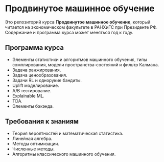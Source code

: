 # Продвинутое машинное обучение

Это репозиторий курса **Продвинутое машинное обучение**, который читается на экономическом факультете в РАНХиГС при Президенте РФ. Содержание и программа курса может меняться год к году.

## Программа курса
- Элементы статистики и алгоритмов машинного обучения, типы сэмплирования, модели пространства-состояний и фильтр Калмана.
- Задача ранжирования.
- Задача ценообразования.
- Задачи RL и однорукие бандиты.
- Uplift моделирование.
- A/B тестирование.
- Explainable ML.
- TDA.
- Элементы бэкэнда.

## Требования к знаниям
- Теория вероятностей и математическая статистика.
- Линейная алгебра.
- Методы оптимизации.
- Численные методы.
- Алгоритмы классического машинного обучения.
